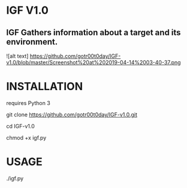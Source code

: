 # IGF V1.0

## IGF Gathers information about a target and its environment.

![alt text] https://github.com/gotr00t0day/IGF-v1.0/blob/master/Screenshot%20at%202019-04-14%2003-40-37.png

# INSTALLATION

requires Python 3

git clone https://github.com/gotr00t0day/IGF-v1.0.git

cd IGF-v1.0

chmod +x igf.py


# USAGE

./igf.py
